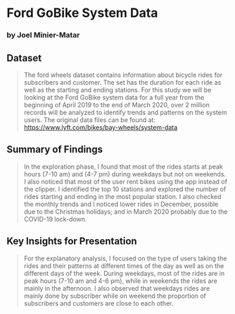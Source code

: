 # Ford GoBike System Data
###    by Joel Minier-Matar


## Dataset

> The ford wheels dataset contains information about bicycle rides for subscribers and customer. The set has the duration for each ride as well as the starting and ending stations. For this study we will be looking at the Ford GoBike system data for a full year from the beginning of April 2019 to the end of March 2020, over 2 million records will be analyzed to identify trends and patterns on the system users. The original data files can be found at: https://www.lyft.com/bikes/bay-wheels/system-data


## Summary of Findings

> In the exploration phase, I found that most of the rides starts at peak hours (7-10 am) and (4-7 pm) during weekdays but not on weekends. I also noticed that most of the user rent bikes using the app instead of the clipper. I identified the top 10 stations and explored the number of rides starting and ending in the most popular station. I also checked the monthly trends and I noticed lower rides in December, possible due to the Christmas holidays; and in March 2020 probably due to the COVID-19 lock-down.


## Key Insights for Presentation

> For the explanatory analysis, I focused on the type of users taking the rides and their patterns at different times of the day as well as on the different days of the week. During weekdays, most of the rides are in peak hours (7-10 am and 4-6 pm), while in weekends the rides are mainly in the afternoon. I also observed that weekdays rides are mainly done by subscriber while on weekend the proportion of subscribers and customers are close to each other.